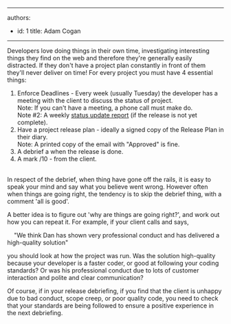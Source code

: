 

---
authors:
  - id: 1
    title: Adam Cogan
---




<span class='intro'> Developers love doing things in their own time, investigating interesting things they find on the web and therefore they're generally easily distracted. If they don't have a project plan constantly in front of them they'll never deliver on time! For every project you must have&#160;4 essential things&#58;
 </span>


  <ol>
    <li>Enforce Deadlines - Every week (usually Tuesday) the developer has a meeting with the client to discuss the status of project. <br>
    Note&#58; If you can't have a meeting, a phone call must make do.<br>
    Note #2&#58; A weekly <a href="http&#58;//www.ssw.com.au/ssw/ExtremeEmails/ManageProjects.aspx#StatusUpdate">status update report</a> (if the release is not yet complete).&#160; </li>
    <li>Have a project release plan -&#160;ideally a&#160;signed copy of the Release Plan in their diary.<br>
    Note&#58; A printed copy of the email with &quot;Approved&quot; is fine. </li>
    <li>A debrief a when the release is done. </li>
    <li>A mark /10 - from the client.&#160;&#160;<br>
    &#160;</li>
</ol>
<p>In respect of the debrief, when thing have gone off the rails, it is easy to speak your mind and say what&#160;you believe went&#160;wrong.&#160;However often when things are going right, the tendency is to skip the debrief thing, with a comment 'all is good'. </p>
<p>A better idea is to figure out 'why are things are going right?', and work out how you can repeat it. For example, if your client calls and says, </p>
<p>&#160;&#160;&#160; &quot;We think Dan has shown very professional conduct and has delivered a high-quality solution&quot;</p>
<p>you should look at how the project was run. Was the solution high-quality because your developer is a faster coder, or good at following your coding standards? Or was his professional conduct due to lots of customer interaction and polite and clear communication?</p>
<p>Of course, if in your release debriefing, if&#160;you find that the client is unhappy due to bad conduct, scope creep, or poor quality code, you need to check that your standards are being followed to ensure a positive experience in the next debriefing.</p>



